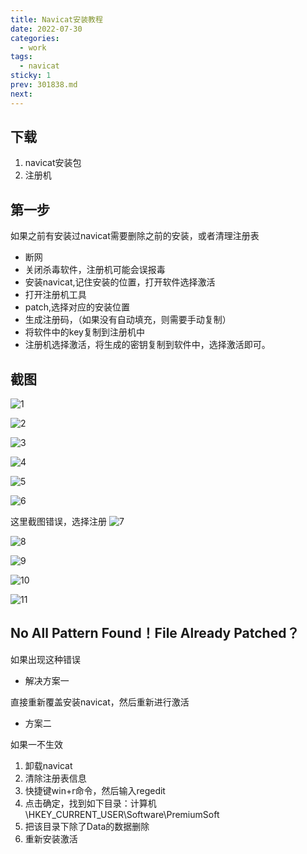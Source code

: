 ```yaml
---
title: Navicat安装教程
date: 2022-07-30
categories:
  - work
tags:
  - navicat
sticky: 1
prev: 301838.md
next:
---
```




<!-- more -->

## 下载

1. navicat安装包
2. 注册机

## 第一步

如果之前有安装过navicat需要删除之前的安装，或者清理注册表

-  断网 
-  关闭杀毒软件，注册机可能会误报毒
-  安装navicat,记住安装的位置，打开软件选择激活
-  打开注册机工具
-  patch,选择对应的安装位置
-  生成注册码，（如果没有自动填充，则需要手动复制）
-  将软件中的key复制到注册机中
-  注册机选择激活，将生成的密钥复制到软件中，选择激活即可。


## 截图

![1](https://fastly.jsdelivr.net/gh/qbmzc/images/2022/202207302238256.png)

![2](https://fastly.jsdelivr.net/gh/qbmzc/images/2022/202207302239640.png)

![3](https://fastly.jsdelivr.net/gh/qbmzc/images/2022/202207302239956.png)

![4](https://fastly.jsdelivr.net/gh/qbmzc/images/2022/202207302240073.png)

![5](https://fastly.jsdelivr.net/gh/qbmzc/images/2022/202207302240664.png)

![6](https://fastly.jsdelivr.net/gh/qbmzc/images/2022/202207302241424.png)

这里截图错误，选择注册
![7](https://fastly.jsdelivr.net/gh/qbmzc/images/2022/202207302245730.png)

![8](https://fastly.jsdelivr.net/gh/qbmzc/images/2022/202207302246148.png)

![9](https://fastly.jsdelivr.net/gh/qbmzc/images/2022/202207302246832.png)

![10](https://fastly.jsdelivr.net/gh/qbmzc/images/2022/202207302246866.png)


![11](https://fastly.jsdelivr.net/gh/qbmzc/images/2022/202207302247520.png)

## No All Pattern Found！File Already Patched？

如果出现这种错误

- 解决方案一

直接重新覆盖安装navicat，然后重新进行激活

- 方案二

如果一不生效

1. 卸载navicat
2. 清除注册表信息
3. 快捷键win+r命令，然后输入regedit
4. 点击确定，找到如下目录：计算机\HKEY_CURRENT_USER\Software\PremiumSoft
5. 把该目录下除了Data的数据删除
6. 重新安装激活

 

